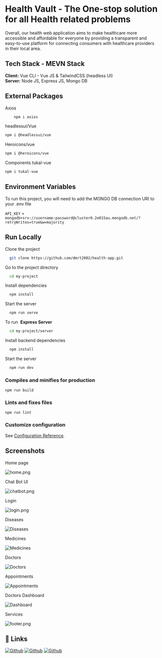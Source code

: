 
# Health Vault - The One-stop solution for all Health related problems

Overall, our health web application aims to make healthcare more accessible and affordable for everyone by providing a transparent and easy-to-use platform for connecting consumers with healthcare providers in their local area.


## Tech Stack - MEVN Stack

**Client:**   Vue CLI - Vue JS & TailwindCSS (headless UI)  
**Server:**   Node JS, Express JS, Mongo DB



## External Packages


Axios

```bash
    npm i axios
```

headlessui/Vue

```bash
npm i @headlessui/vue
```

Heroicons/vue

```bash
npm i @heroicons/vue
```

Components tukal-vue 
```bash
npm i tukal-vue
```


## Environment Variables

To run this project, you will need to add the MONGO DB connection   URI to your .env file

`API_KEY` = `mongodb+srv://username:password@cluster0.2e015au.mongodb.net/?retryWrites=true&w=majority`

## Run Locally

Clone the project

```bash
  git clone https://github.com/dmrt2002/health-app.git
```

Go to the project directory

```bash
  cd my-project
```

Install dependencies

```bash
  npm install
```

Start the server

```bash
  npm run serve
```

To run&nbsp;  **Express Server** 

```bash
  cd my-project/server
```

Install backend dependencies

```bash
  npm install
```

Start the server

```bash
  npm run dev
```

### Compiles and minifies for production
```
npm run build
```

### Lints and fixes files
```
npm run lint
```

### Customize configuration
See [Configuration Reference](https://cli.vuejs.org/config/).

## Screenshots

Home page

![home.png](https://i.postimg.cc/VNS8q4H5/h1.png)

Chat Bot UI

![chatbot.png](https://i.postimg.cc/02d2jtLs/chatbot.png)

Login

![login.png](https://i.postimg.cc/ncZpy4Mw/lc.png)

Diseases

![Diseases](https://i.postimg.cc/28wrr1Zj/frame-generic-dark.png)

Medicines

![Medicines](https://i.postimg.cc/kMW7Y1Mb/frame-generic-dark-3.png)

Doctors

![Doctors](https://i.postimg.cc/XqK3ZJ18/frame-generic-dark-2.png)

Appointments

![Appointments](https://i.postimg.cc/YSVtZTm1/frame-generic-dark-1.png)

Doctors Dashboard

![Dashboard](https://i.postimg.cc/tTx9jDh8/dc.png)

Services

![footer.png](https://i.postimg.cc/VvPmLMgv/fc.png)


## 🔗 Links
[![Github](https://img.shields.io/badge/tushar-000?style=for-the-badge&logo=Github&logoColor=white)](https://github.com/dmrt2002)
[![Github](https://img.shields.io/badge/Subramanya-0A66C2?style=for-the-badge&logo=github&logoColor=white)](https://github.com/Subramanyarao11)
[![Github](https://img.shields.io/badge/Shodhan-1DA1F2?style=for-the-badge&logo=github&logoColor=white)](https://github.com/shodhanshetty14)

